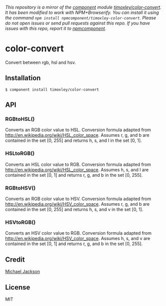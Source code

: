 *This repository is a mirror of the [component](http://component.io) module [timoxley/color-convert](http://github.com/timoxley/color-convert). It has been modified to work with NPM+Browserify. You can install it using the command `npm install npmcomponent/timoxley-color-convert`. Please do not open issues or send pull requests against this repo. If you have issues with this repo, report it to [npmcomponent](https://github.com/airportyh/npmcomponent).*
# color-convert

  Convert between rgb, hsl and hsv.

## Installation

    $ component install timoxley/color-convert

## API

### RGBtoHSL()

  Converts an RGB color value to HSL. Conversion formula
  adapted from http://en.wikipedia.org/wiki/HSL_color_space.
  Assumes r, g, and b are contained in the set [0, 255] and
  returns h, s, and l in the set [0, 1].

### HSLtoRGB()

  Converts an HSL color value to RGB. Conversion formula
  adapted from http://en.wikipedia.org/wiki/HSL_color_space.
  Assumes h, s, and l are contained in the set [0, 1] and
  returns r, g, and b in the set [0, 255].

### RGBtoHSV()

  Converts an RGB color value to HSV. Conversion formula
  adapted from http://en.wikipedia.org/wiki/HSV_color_space.
  Assumes r, g, and b are contained in the set [0, 255] and
  returns h, s, and v in the set [0, 1].

### HSVtoRGB()

  Converts an HSV color value to RGB. Conversion formula
  adapted from http://en.wikipedia.org/wiki/HSV_color_space.
  Assumes h, s, and v are contained in the set [0, 1] and
  returns r, g, and b in the set [0, 255].

## Credit

  [Michael Jackson](http://mjijackson.com/2008/02/rgb-to-hsl-and-rgb-to-hsv-color-model-conversion-algorithms-in-javascript)

## License

  MIT
